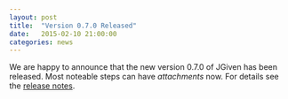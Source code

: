 ```yaml
---
layout: post
title:  "Version 0.7.0 Released"
date:   2015-02-10 21:00:00
categories: news
---
```

We are happy to announce that the new version 0.7.0 of JGiven has been released. Most noteable steps can have *attachments* now. For details see the [release notes](https://github.com/TNG/JGiven/releases/tag/v0.7.0).

[jgiven-gh]: https://github.com/TNG/JGiven
[jgiven]:    https://jgiven.org
